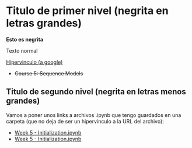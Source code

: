 # Titulo de primer nivel (negrita en letras grandes)

**Esto es negrita** 

Texto normal

[Hipervinculo (a google)](http://www.google.es/)

- ~~Course 5: Sequence Models~~

## Titulo de segundo nivel (negrita en letras menos grandes)

Vamos a poner unos links a archivos .ipynb que tengo guardados en una carpeta (que no deja de ser un hipervinculo a la URL del archivo):

  - [Week 5 - Initialization.ipynb](https://github.com/jzamborain/Prueba2/blob/master/week5/Initialization.ipynb)
  - [Week 5 - Initialization.ipynb](https://github.com/jzamborain/Prueba2/blob/master/week5/Initialization-Copy1.ipynb)  
